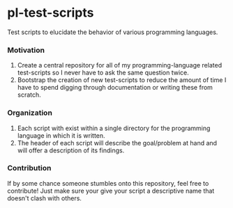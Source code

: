 # pl-test-scripts
Test scripts to elucidate the behavior of various programming languages.

### Motivation
1. Create a central repository for all of my programming-language related test-scripts so I never have to ask the same question twice.
2. Bootstrap the creation of new test-scripts to reduce the amount of time I have to spend digging through documentation or writing these from scratch.

### Organization
1. Each script with exist within a single directory for the programming language in which it is written.
2. The header of each script will describe the goal/problem at hand and will offer a description of its findings.

### Contribution
If by some chance someone stumbles onto this repository, feel free to contribute! Just make sure your give your script a descriptive name that doesn't clash with others.
